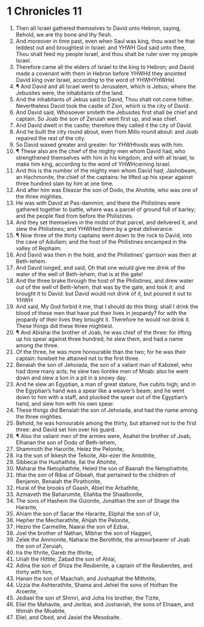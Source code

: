 ﻿# 1 Chronicles  11
1. Then all Israel gathered themselves to David unto Hebron, saying, Behold, we are thy bone and thy flesh. 
2. And moreover in time past, even when Saul was king, thou wast he that leddest out and broughtest in Israel: and YHWH God said unto thee, Thou shalt feed my people Israel, and thou shalt be ruler over my people Israel. 
3. Therefore came all the elders of Israel to the king to Hebron; and David made a covenant with them in Hebron before YHWHd they anointed David king over Israel, according to the word of YHWHYHWHel. 
4. ¶ And David and all Israel went to Jerusalem, which is Jebus; where the Jebusites were, the inhabitants of the land. 
5. And the inhabitants of Jebus said to David, Thou shalt not come hither. Nevertheless David took the castle of Zion, which is the city of David. 
6. And David said, Whosoever smiteth the Jebusites first shall be chief and captain. So Joab the son of Zeruiah went first up, and was chief. 
7. And David dwelt in the castle; therefore they called it the city of David. 
8. And he built the city round about, even from Millo round about: and Joab repaired the rest of the city. 
9. So David waxed greater and greater: for YHWHhosts was with him. 
10. ¶ These also are the chief of the mighty men whom David had, who strengthened themselves with him in his kingdom, and with all Israel, to make him king, according to the word of YHWHcerning Israel. 
11. And this is the number of the mighty men whom David had; Jashobeam, an Hachmonite, the chief of the captains: he lifted up his spear against three hundred slain by him at one time. 
12. And after him was Eleazar the son of Dodo, the Ahohite, who was one of the three mighties. 
13. He was with David at Pas-dammim, and there the Philistines were gathered together to battle, where was a parcel of ground full of barley; and the people fled from before the Philistines. 
14. And they set themselves in the midst of that parcel, and delivered it, and slew the Philistines; and YHWHed them by a great deliverance. 
15. ¶ Now three of the thirty captains went down to the rock to David, into the cave of Adullam; and the host of the Philistines encamped in the valley of Rephaim. 
16. And David was then in the hold, and the Philistines’ garrison was then at Beth-lehem. 
17. And David longed, and said, Oh that one would give me drink of the water of the well of Beth-lehem, that is at the gate! 
18. And the three brake through the host of the Philistines, and drew water out of the well of Beth-lehem, that was by the gate, and took it, and brought it to David: but David would not drink of it, but poured it out to YHWH
19. And said, My God forbid it me, that I should do this thing: shall I drink the blood of these men that have put their lives in jeopardy? for with the jeopardy of their lives they brought it. Therefore he would not drink it. These things did these three mightiest. 
20. ¶ And Abishai the brother of Joab, he was chief of the three: for lifting up his spear against three hundred, he slew them, and had a name among the three. 
21. Of the three, he was more honourable than the two; for he was their captain: howbeit he attained not to the first three. 
22. Benaiah the son of Jehoiada, the son of a valiant man of Kabzeel, who had done many acts; he slew two lionlike men of Moab: also he went down and slew a lion in a pit in a snowy day. 
23. And he slew an Egyptian, a man of great stature, five cubits high; and in the Egyptian’s hand was a spear like a weaver’s beam; and he went down to him with a staff, and plucked the spear out of the Egyptian’s hand, and slew him with his own spear. 
24. These things did Benaiah the son of Jehoiada, and had the name among the three mighties. 
25. Behold, he was honourable among the thirty, but attained not to the first three: and David set him over his guard. 
26. ¶ Also the valiant men of the armies were, Asahel the brother of Joab, Elhanan the son of Dodo of Beth-lehem, 
27. Shammoth the Harorite, Helez the Pelonite, 
28. Ira the son of Ikkesh the Tekoite, Abi-ezer the Antothite, 
29. Sibbecai the Hushathite, Ilai the Ahohite, 
30. Maharai the Netophathite, Heled the son of Baanah the Netophathite, 
31. Ithai the son of Ribai of Gibeah, that pertained to the children of Benjamin, Benaiah the Pirathonite, 
32. Hurai of the brooks of Gaash, Abiel the Arbathite, 
33. Azmaveth the Baharumite, Eliahba the Shaalbonite, 
34. The sons of Hashem the Gizonite, Jonathan the son of Shage the Hararite, 
35. Ahiam the son of Sacar the Hararite, Eliphal the son of Ur, 
36. Hepher the Mecherathite, Ahijah the Pelonite, 
37. Hezro the Carmelite, Naarai the son of Ezbai, 
38. Joel the brother of Nathan, Mibhar the son of Haggeri, 
39. Zelek the Ammonite, Naharai the Berothite, the armourbearer of Joab the son of Zeruiah, 
40. Ira the Ithrite, Gareb the Ithrite, 
41. Uriah the Hittite, Zabad the son of Ahlai, 
42. Adina the son of Shiza the Reubenite, a captain of the Reubenites, and thirty with him, 
43. Hanan the son of Maachah, and Joshaphat the Mithnite, 
44. Uzzia the Ashterathite, Shama and Jehiel the sons of Hothan the Aroerite, 
45. Jediael the son of Shimri, and Joha his brother, the Tizite, 
46. Eliel the Mahavite, and Jeribai, and Joshaviah, the sons of Elnaam, and Ithmah the Moabite, 
47. Eliel, and Obed, and Jasiel the Mesobaite. 
